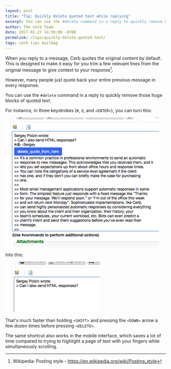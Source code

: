 ```yaml
---
layout: post
title: "Tip: Quickly delete quoted text while replying"
excerpt: You can use the #delete command in a reply to quickly remove huge blocks of quoted text.
author: The Cerb Team
date: 2017-02-27 14:50:00 -0700
permalink: /tips/quickly-delete-quoted-text/
tags: cerb tips mailbag
---
```


When you reply to a message, Cerb quotes the original content by default. This is designed to make it easy for you trim a few relevant lines from the original message to give context to your response[^inline-replying].

However, many people just quote back your entire previous message in every response.

You can use the `#delete` command in a reply to quickly remove those huge blocks of quoted text.

For instance, in three keystrokes (`#`, `d`, and `<ENTER>`), you can turn this:

<div class="cerb-screenshot">
<img src="/assets/images/tips/quickly-delete-quoted-text/cut-quote.png" class="screenshot">
</div>

Into this:

<div class="cerb-screenshot">
<img src="/assets/images/tips/quickly-delete-quoted-text/cut-quote-post.png" class="screenshot">
</div>

That's much faster than holding `<SHIFT>` and pressing the `<DOWN>` arrow a few dozen times before pressing `<DELETE>`.

The same shortcut also works in the mobile interface, which saves a lot of time compared to trying to highlight a page of text with your fingers while simultaneously scrolling.

[^inline-replying]: Wikipedia: Posting style - <https://en.wikipedia.org/wiki/Posting_style>